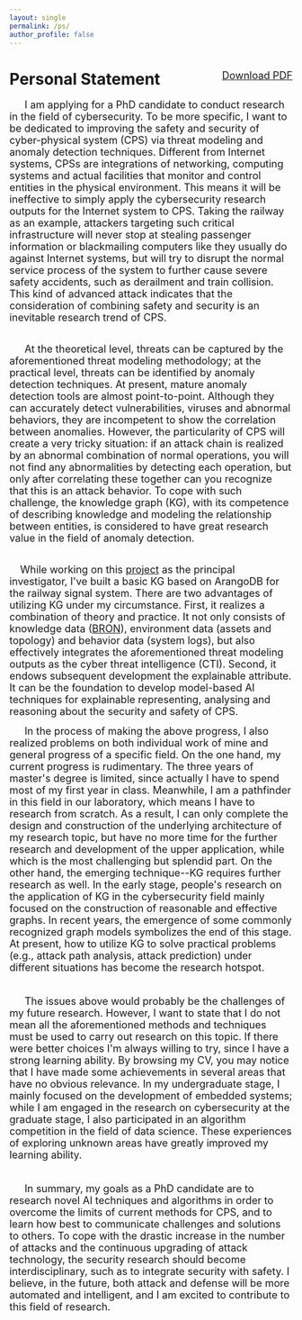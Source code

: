 ```yaml
---
layout: single
permalink: /ps/
author_profile: false
---
```

<!-- 
1. 我的研究兴趣，并对这个研究领域的问题进行一个概括
2. 我在这个领域已有的成果或进展
3. 通过我的研究，我发现的更具体的问题
4. 解释一些可能被误会的地方
5. 总结
-->
<style>h1{font-weight:normal}</style>
<h1><b>Personal Statement</b> <div style="float:right;"><font size='4'><a href="https://github.com/jayzheng98/jayzheng98.github.io/tree/master/files">Download PDF</a></font></div></h1>

<font size='4'>
&ensp;&ensp;&ensp;I am applying for a PhD candidate to conduct research in the field of cybersecurity. To be more specific, I want to be dedicated to improving the safety and security of cyber-physical system (CPS) via threat modeling and anomaly detection techniques. Different from Internet systems, CPSs are integrations of networking, computing systems and actual facilities that monitor and control entities in the physical environment. This means it will be ineffective to simply apply the cybersecurity research outputs for the Internet system to CPS. Taking the railway as an example, attackers targeting such critical infrastructure will never stop at stealing passenger information or blackmailing computers like they usually do against Internet systems, but will try to disrupt the normal service process of the system to further cause severe safety accidents, such as derailment and train collision. This kind of advanced attack indicates that the consideration of combining safety and security is an inevitable research trend of CPS.<br><br>

&ensp;&ensp;&ensp;At the theoretical level, threats can be captured by the aforementioned threat modeling methodology; at the practical level, threats can be identified by anomaly detection techniques. At present, mature anomaly detection tools are almost point-to-point. Although they can accurately detect vulnerabilities, viruses and abnormal behaviors, they are incompetent to show the correlation between anomalies. However, the particularity of CPS will create a very tricky situation: if an attack chain is realized by an abnormal combination of normal operations, you will not find any abnormalities by detecting each operation, but only after correlating these together can you recognize that this is an attack behavior. To cope with such challenge, the knowledge graph (KG), with its competence of describing knowledge and modeling the relationship between entities, is considered to have great research value in the field of anomaly detection.<br><br>
</font>

&ensp;&ensp;<font size='4'> While working on this </font>[<font size='4'>project</font>](https://jayzheng98.github.io/projects/project2)<font size='4'> as the principal investigator, I've built a basic KG based on ArangoDB for the railway signal system. There are two advantages of utilizing KG under my circumstance. First, it realizes a combination of theory and practice. It not only consists of knowledge data (</font>[<font size='4'>BRON</font>](https://github.com/ALFA-group/BRON)<font size='4'>), environment data (assets and topology) and behavior data (system logs), but also effectively integrates the aforementioned threat modeling outputs as the cyber threat intelligence (CTI). Second, it endows subsequent development the explainable attribute. It can be the foundation to develop model-based AI techniques for explainable representing, analysing and reasoning about the security and safety of CPS.</font><br>

<font size='4'>
&ensp;&ensp;&ensp;In the process of making the above progress, I also realized problems on both individual work of mine and general progress of a specific field. On the one hand, my current progress is rudimentary. The three years of master's degree is limited, since actually I have to spend most of my first year in class. Meanwhile, I am a pathfinder in this field in our laboratory, which means I have to research from scratch. As a result, I can only complete the design and construction of the underlying architecture of my research topic, but have no more time for the further research and development of the upper application, while which is the most challenging but splendid part. On the other hand, the emerging technique--KG requires further research as well. In the early stage, people's research on the application of KG in the cybersecurity field mainly focused on the construction of reasonable and effective graphs. In recent years, the emergence of some commonly recognized graph models symbolizes the end of this stage. At present, how to utilize KG to solve practical problems (e.g., attack path analysis, attack prediction) under different situations has become the research hotspot.<br><br>

&ensp;&ensp;&ensp;The issues above would probably be the challenges of my future research. However, I want to state that I do not mean all the aforementioned methods and techniques must be used to carry out research on this topic. If there were better choices I'm always willing to try, since I have a strong learning ability. By browsing my CV, you may notice that I have made some achievements in several areas that have no obvious relevance. In my undergraduate stage, I mainly focused on the development of embedded systems; while I am engaged in the research on cybersecurity at the graduate stage, I also participated in an algorithm competition in the field of data science. These experiences of exploring unknown areas have greatly improved my learning ability.<br><br>

&ensp;&ensp;&ensp;In summary, my goals as a PhD candidate are to research novel AI techniques and algorithms in order to overcome the limits of current methods for CPS, and to learn how best to communicate challenges and solutions to others. To cope with the drastic increase in the number of attacks and the continuous upgrading of attack technology, the security research should become interdisciplinary, such as to integrate security with safety. I believe, in the future, both attack and defense will be more automated and intelligent, and I am excited to contribute to this field of research. 
</font>
